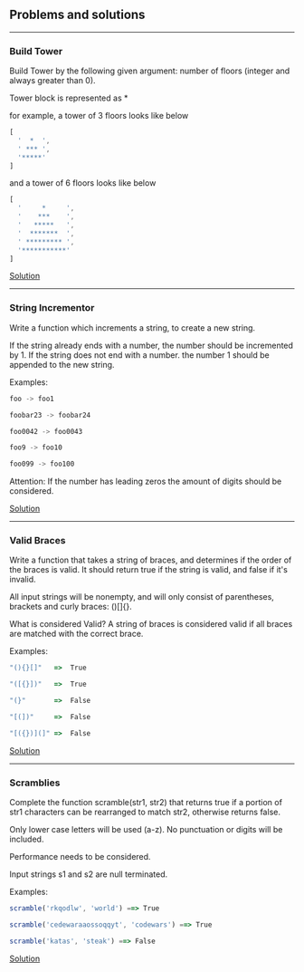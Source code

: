 ## Problems and solutions
---

### Build Tower
Build Tower by the following given argument:
number of floors (integer and always greater than 0).

Tower block is represented as *

for example, a tower of 3 floors looks like below
```js
[
  '  *  ', 
  ' *** ', 
  '*****'
]
```
and a tower of 6 floors looks like below
```js
[
  '     *     ', 
  '    ***    ', 
  '   *****   ', 
  '  *******  ', 
  ' ********* ', 
  '***********'
]
```

[Solution](https://github.com/denisrybalka/problems-and-solutions/tree/master/BuildTower/index.js)

---
### String Incrementor
Write a function which increments a string, to create a new string.

If the string already ends with a number, the number should be incremented by 1.
If the string does not end with a number. the number 1 should be appended to the new string.

Examples:
```js
foo -> foo1

foobar23 -> foobar24

foo0042 -> foo0043

foo9 -> foo10

foo099 -> foo100
```

Attention: If the number has leading zeros the amount of digits should be considered.

[Solution](https://github.com/denisrybalka/problems-and-solutions/tree/master/StringIncrementor/index.js)

---
### Valid Braces
Write a function that takes a string of braces, and determines if the order of the braces is valid.
It should return true if the string is valid, and false if it's invalid.

All input strings will be nonempty, and will only consist of parentheses, brackets and curly braces: ()[]{}.

What is considered Valid?
A string of braces is considered valid if all braces are matched with the correct brace.

Examples:
```js
"(){}[]"   =>  True

"([{}])"   =>  True

"(}"       =>  False

"[(])"     =>  False

"[({})](]" =>  False
```

[Solution](https://github.com/denisrybalka/problems-and-solutions/tree/master/ValidBraces/index.js)

---
### Scramblies
Complete the function scramble(str1, str2) that returns true if a portion of str1 characters can be rearranged to match str2, otherwise returns false.

Only lower case letters will be used (a-z). No punctuation or digits will be included.

Performance needs to be considered.

Input strings s1 and s2 are null terminated.

Examples:
```js
scramble('rkqodlw', 'world') ==> True

scramble('cedewaraaossoqqyt', 'codewars') ==> True

scramble('katas', 'steak') ==> False
```
[Solution](https://github.com/denisrybalka/problems-and-solutions/tree/master/Scramblies/index.js)